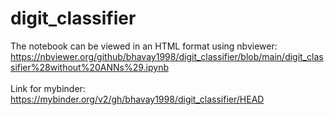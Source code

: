 # digit_classifier

The notebook can be viewed in an HTML format using nbviewer: https://nbviewer.org/github/bhavay1998/digit_classifier/blob/main/digit_classifier%28without%20ANNs%29.ipynb
<br><br> Link for mybinder: https://mybinder.org/v2/gh/bhavay1998/digit_classifier/HEAD

